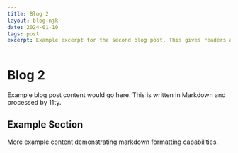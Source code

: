 ```yaml
---
title: Blog 2
layout: blog.njk
date: 2024-01-10
tags: post
excerpt: Example excerpt for the second blog post. This gives readers a preview of what they can expect from the full article.
---
```


# Blog 2

Example blog post content would go here. This is written in Markdown and processed by 11ty.

## Example Section

More example content demonstrating markdown formatting capabilities.